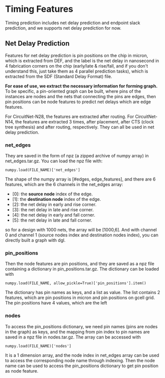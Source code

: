 # Timing Features

Timing prediction includes net delay prediction and endpoint slack prediction, and we supports net delay prediction for now.

## Net Delay Prediction

Features for net delay prediction is pin positions on the chip in micron, which is extracted from DEF, and the label is the net delay in nanosecond in 4 fabrication corners on the chip (early/late & rise/fall, and if you don't understand this, just take them as 4 parallel prediction tasks), which is extracted from the SDF (Standard Delay Format) file.

**For ease of use, we extract the necessary information for forming graph.**
To be specific, a pin-oriented graph can be built, where pins of the instances are nodes and the nets that connecting the pins are edges, then pin positions can be node features to predict net delays which are edge features.

For CircuitNet-N28, the features are extracted after routing. For CircuitNet-N14, the features are extracted 3 times, after placement, after CTS (clock tree synthesis) and after routing, respectively. They can all be used in net delay prediction.

### net_edges

They are saved in the form of npz (a zipped archive of numpy array) in net_edges.tar.gz.
You can load the npz file with:

`numpy.load(FILE_NAME)['net_edges']` 

The shape of the numpy array is [#edges, edge_features], and there are 6 features, which are the 6 channels in the net_edges array:

- [0]: the **source node** index of the edge.
- [1]: the **destination node** index of the edge.
- [2]: the net delay in early and rise corner.
- [3]: the net delay in late and rise corner.
- [4]: the net delay in early and fall corner.
- [5]: the net delay in late and fall corner.

so for a design with 1000 nets, the array will be [1000,6].
And with channel 0 and channel 1 (source nodes index and destination nodes index), you can directly built a graph with dgl.

### pin_positions

Then the node features are pin positions, and they are saved as a npz file containing a dictionary in pin_positions.tar.gz.
The dictionary can be loaded with

`numpy.load(FILE_NAME, allow_pickle=True)['pin_positions'].item()` 

The dictionary has pin names as keys, and a list as value. The list contains 2 features, which are pin positions in micron and pin positions on gcell grid. The pin positions have 4 values, which are the left

### nodes

To access the pin_positions dictionary, we need pin names (pins are nodes in the graph) as keys, and the mapping from pin index to pin names are saved in a npz file in nodes.tar.gz.
The array can be accessed with

`numpy.load(FILE_NAME)['nodes']`

It is a 1 dimension array, and the node index in net_edges array can be used to access the corresponding node name through indexing. Then the node name can be used to access the pin_positions dictionary to get pin position as node feature. 
